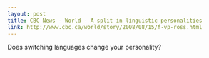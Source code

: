 ```yaml
---
layout: post
title: CBC News - World - A split in linguistic personalities
link: http://www.cbc.ca/world/story/2008/08/15/f-vp-ross.html
---
```

Does switching languages change your personality?
